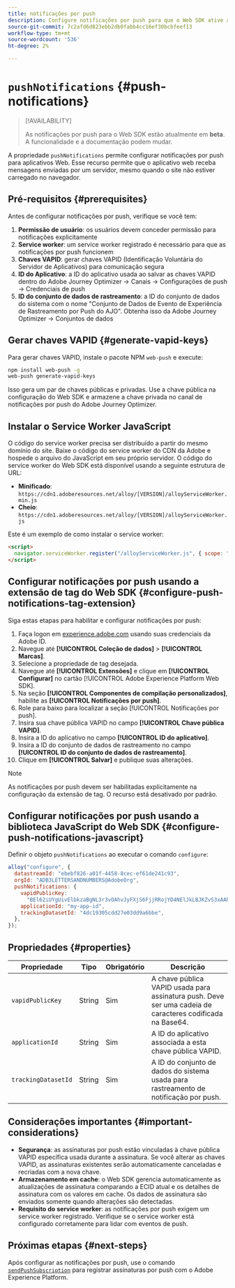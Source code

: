 ```yaml
---
title: notificações por push
description: Configure notificações por push para que o Web SDK ative as mensagens por push baseadas em navegador.
source-git-commit: 7c2afd6d823ebb2db0fabb4cc16ef30bcbfeef13
workflow-type: tm+mt
source-wordcount: '536'
ht-degree: 2%

---
```



# `pushNotifications` {#push-notifications}

>[!AVAILABILITY]
>
> As notificações por push para o Web SDK estão atualmente em **beta**. A funcionalidade e a documentação podem mudar.

A propriedade `pushNotifications` permite configurar notificações por push para aplicativos Web. Esse recurso permite que o aplicativo web receba mensagens enviadas por um servidor, mesmo quando o site não estiver carregado no navegador.

## Pré-requisitos {#prerequisites}

Antes de configurar notificações por push, verifique se você tem:

1. **Permissão de usuário**: os usuários devem conceder permissão para notificações explicitamente
2. **Service worker**: um service worker registrado é necessário para que as notificações por push funcionem
3. **Chaves VAPID**: gerar chaves VAPID (Identificação Voluntária do Servidor de Aplicativos) para comunicação segura
4. **ID do Aplicativo**: a ID do aplicativo usada ao salvar as chaves VAPID dentro do Adobe Journey Optimizer -> Canais -> Configurações de push -> Credenciais de push
5. **ID do conjunto de dados de rastreamento**: a ID do conjunto de dados do sistema com o nome &quot;Conjunto de Dados de Evento de Experiência de Rastreamento por Push do AJO&quot;. Obtenha isso da Adobe Journey Optimizer -> Conjuntos de dados

## Gerar chaves VAPID {#generate-vapid-keys}

Para gerar chaves VAPID, instale o pacote NPM `web-push` e execute:

```bash
npm install web-push -g
web-push generate-vapid-keys
```

Isso gera um par de chaves públicas e privadas. Use a chave pública na configuração do Web SDK e armazene a chave privada no canal de notificações por push do Adobe Journey Optimizer.

## Instalar o Service Worker JavaScript

O código do service worker precisa ser distribuído a partir do mesmo domínio do site. Baixe o código do service worker do CDN da Adobe e hospede o arquivo do JavaScript em seu próprio servidor. O código do service worker do Web SDK está disponível usando a seguinte estrutura de URL:

- **Minificado**: `https://cdn1.adoberesources.net/alloy/[VERSION]/alloyServiceWorker.min.js`
- **Cheio**: `https://cdn1.adoberesources.net/alloy/[VERSION]/alloyServiceWorker.js`

Este é um exemplo de como instalar o service worker:

```html
<script>
  navigator.serviceWorker.register("/alloyServiceWorker.js", { scope: "/" });
</script>
```

## Configurar notificações por push usando a extensão de tag do Web SDK {#configure-push-notifications-tag-extension}

Siga estas etapas para habilitar e configurar notificações por push:

1. Faça logon em [experience.adobe.com](https://experience.adobe.com) usando suas credenciais da Adobe ID.
1. Navegue até **[!UICONTROL Coleção de dados]** > **[!UICONTROL Marcas]**.
1. Selecione a propriedade de tag desejada.
1. Navegue até **[!UICONTROL Extensões]** e clique em **[!UICONTROL Configurar]** no cartão [!UICONTROL Adobe Experience Platform Web SDK].
1. Na seção **[!UICONTROL Componentes de compilação personalizados]**, habilite as **[!UICONTROL Notificações por push]**.
1. Role para baixo para localizar a seção [!UICONTROL Notificações por push].
1. Insira sua chave pública VAPID no campo **[!UICONTROL Chave pública VAPID]**.
1. Insira a ID do aplicativo no campo **[!UICONTROL ID do aplicativo]**.
1. Insira a ID do conjunto de dados de rastreamento no campo **[!UICONTROL ID do conjunto de dados de rastreamento]**.
1. Clique em **[!UICONTROL Salvar]** e publique suas alterações.

>[!NOTE]
>
> As notificações por push devem ser habilitadas explicitamente na configuração da extensão de tag. O recurso está desativado por padrão.

## Configurar notificações por push usando a biblioteca JavaScript do Web SDK {#configure-push-notifications-javascript}

Definir o objeto `pushNotifications` ao executar o comando `configure`:

```js
alloy("configure", {
  datastreamId: "ebebf826-a01f-4458-8cec-ef61de241c93",
  orgId: "ADB3LETTERSANDNUMBERS@AdobeOrg",
  pushNotifications: {
    vapidPublicKey:
      "BEl62iUYgUivElbkzaBgNL3r3vOAhvJyFXjS6FjjRRojYD4NElJkLBJKZvS3xAAh4_gE3WnMaZNu_KGP4jAQlJz",
    applicationId: "my-app-id",
    trackingDatasetId: "4dc19305cdd27e03dd9a6bbe",
  },
});
```

## Propriedades {#properties}

| Propriedade | Tipo | Obrigatório | Descrição |
|---------|----|---------|-----------|
| `vapidPublicKey` | String | Sim | A chave pública VAPID usada para assinatura push. Deve ser uma cadeia de caracteres codificada na Base64. |
| `applicationId` | String | Sim | A ID do aplicativo associada a esta chave pública VAPID. |
| `trackingDatasetId` | String | Sim | A ID do conjunto de dados do sistema usada para rastreamento de notificação por push. |

## Considerações importantes {#important-considerations}

- **Segurança**: as assinaturas por push estão vinculadas à chave pública VAPID específica usada durante a assinatura. Se você alterar as chaves VAPID, as assinaturas existentes serão automaticamente canceladas e recriadas com a nova chave.
- **Armazenamento em cache**: o Web SDK gerencia automaticamente as atualizações de assinatura comparando a ECID atual e os detalhes de assinatura com os valores em cache. Os dados de assinatura são enviados somente quando alterações são detectadas.
- **Requisito do service worker**: as notificações por push exigem um service worker registrado. Verifique se o service worker está configurado corretamente para lidar com eventos de push.

## Próximas etapas {#next-steps}

Após configurar as notificações por push, use o comando [`sendPushSubscription`](../sendPushSubscription.md) para registrar assinaturas por push com o Adobe Experience Platform.
